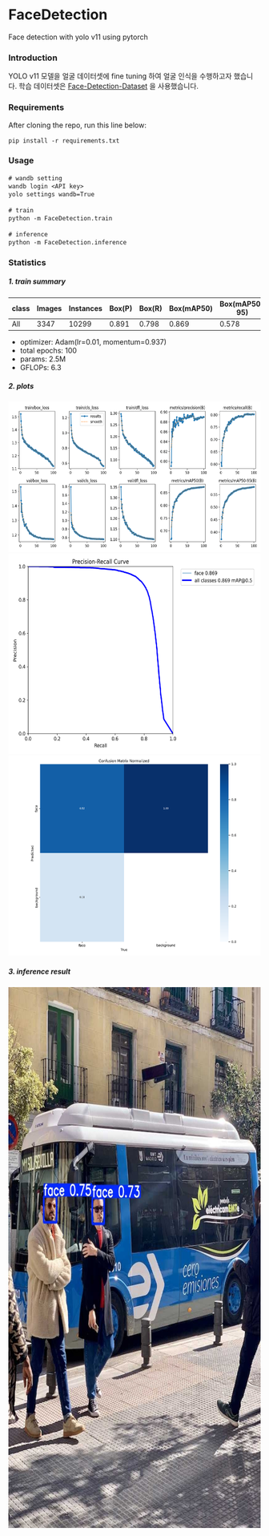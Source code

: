 # FaceDetection
Face detection with yolo v11 using pytorch

### Introduction

YOLO v11 모델을 얼굴 데이터셋에 fine tuning 하여 얼굴 인식을 수행하고자 했습니다.
학습 데이터셋은
[Face-Detection-Dataset](https://www.kaggle.com/datasets/fareselmenshawii/face-detection-dataset)
을 사용했습니다.

### Requirements
After cloning the repo, run this line below:
```
pip install -r requirements.txt
```

### Usage
```
# wandb setting
wandb login <API key>
yolo settings wandb=True

# train
python -m FaceDetection.train

# inference
python -m FaceDetection.inference
```

### Statistics

##### 1. train summary

|  class  | Images | Instances | Box(P) | Box(R) | Box(mAP50) | Box(mAP50-95) | 
|---------|--------|-----------|--------|--------|------------|---------------|
|  All    | 3347   | 10299     | 0.891  | 0.798  | 0.869      | 0.578         |

- optimizer: Adam(lr=0.01, momentum=0.937)
- total epochs: 100
- params: 2.5M
- GFLOPs: 6.3


##### 2. plots

<img src="./result/plots.png" width="600" height="300">

<img src="./result/PR_curve.png" width="600" height="400">
<img src="./result/confusion_matrix_normalized.png" width="600" height="400">

##### 3. inference result

<img src="./result/output.png" width="810" height="1080">

